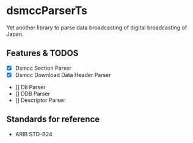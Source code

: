 # dsmccParserTs

Yet another library to parse data broadcasting of digital broadcasting of Japan.

## Features & TODOS

- [x] Dsmcc Section Parser
- [x] Dsmcc Download Data Header Parser
- [] DII Parser
- [] DDB Parser
- [] Descriptor Parser

## Standards for reference

- ARIB STD-B24
